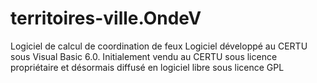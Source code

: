 # territoires-ville.OndeV
Logiciel de calcul de coordination de feux
Logiciel développé au CERTU sous Visual Basic 6.0.
Initialement vendu au CERTU sous licence propriétaire et désormais diffusé en logiciel libre sous licence GPL
